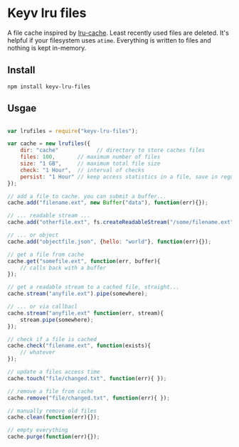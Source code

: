 # Keyv lru files

A file cache inspired by [lru-cache](https://github.com/isaacs/node-lru-cache).
Least recently used files are deleted. It's helpful if your filesystem uses `atime`.
Everything is written to files and nothing is kept in-memory.

## Install

````
npm install keyv-lru-files
````

## Usgae

```` javascript

var lrufiles = require("keyv-lru-files");

var cache = new lrufiles({
	dir: "cache" 			// directory to store caches files
	files: 100,       // maximum number of files
	size: "1 GB",     // maximum total file size
	check: "1 Hour",  // interval of checks
	persist: "1 Hour" // keep access statistics in a file, save in regular intervals
});

// add a file to cache. you can submit a buffer...
cache.add("filename.ext", new Buffer("data"), function(err){});

// ... readable stream ...
cache.add("otherfile.ext", fs.createReadableStream("/some/filename.ext"), function(err){});

// ... or object
cache.add("objectfile.json", {hello: "world"}, function(err){});

// get a file from cache
cache.get("somefile.ext", function(err, buffer){
	// calls back with a buffer
});

// get a readable stream to a cached file, straight...
cache.stream("anyfile.ext").pipe(somewhere);

// ... or via callbacl
cache.stream("anyfile.ext" function(err, stream){
	stream.pipe(somewhere);
});

// check if a file is cached
cache.check("filename.ext", function(exists){
	// whatever
});

// update a files access time
cache.touch("file/changed.txt", function(err){ });

// remove a file from cache
cache.remove("file/changed.txt", function(err){ });

// manually remove old files
cache.clean(function(err){});

// empty everything
cache.purge(function(err){});

````
